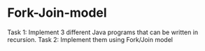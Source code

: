 # Fork-Join-model
Task 1: Implement 3 different Java programs that can be written in recursion. Task 2: Implement them using Fork/Join model
